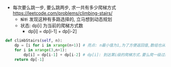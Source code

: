 
- 每次要么跳一步, 要么跳两步, 求一共有多少爬梯方式 https://leetcode.com/problems/climbing-stairs/
  - `解析` 发现这种有多路选择的, 立马想到动态规划
  - 状态: dp[i] 为当前的爬梯方式数
    - dp[i] = dp[i-1] + dp[i-2]

```py
def climbStairs(self, n):
    dp = [i for i in xrange(n+1)] # 亮点: n最小值为1,为了方便返回值,数组也从1开始.
    for i in xrange(3,n+1):
        dp[i] = dp[i-1] + dp[i-2] # dp[i]: 到达第i级的爬梯方式.要么爬一级过来的,要么爬两级.
    return dp[-1]
```



